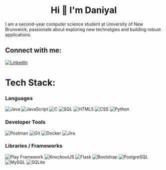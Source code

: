 <h1 align="center">Hi 👋 I'm Daniyal</h1>

I am a second-year computer science student at University of New Brunswick, passionate about exploring new technolgies and building robust applications.

## Connect with me:
[![LinkedIn](https://img.shields.io/badge/LinkedIn-%230077B5.svg?logo=linkedin&logoColor=white)](https://www.linkedin.com/in/daniyxl-khan/)

# Tech Stack:

### Languages  
![Java](https://img.shields.io/badge/java-%23ED8B00.svg?style=for-the-badge&logo=java&logoColor=white) 
![JavaScript](https://img.shields.io/badge/javascript-%23323330.svg?style=for-the-badge&logo=javascript&logoColor=%23F7DF1E) 
![C](https://img.shields.io/badge/C-00599C?style=for-the-badge&logo=c&logoColor=white) 
![SQL](https://img.shields.io/badge/sql-%2307405e.svg?style=for-the-badge&logo=postgresql&logoColor=white) 
![HTML5](https://img.shields.io/badge/html5-%23E34F26.svg?style=for-the-badge&logo=html5&logoColor=white) 
![CSS](https://img.shields.io/badge/css-%231572B6.svg?style=for-the-badge&logo=css3&logoColor=white) 
![Python](https://img.shields.io/badge/python-%233776AB.svg?style=for-the-badge&logo=python&logoColor=white)

### Developer Tools  
![Postman](https://img.shields.io/badge/Postman-FF6C37?style=for-the-badge&logo=postman&logoColor=white) 
![Git](https://img.shields.io/badge/git-%23F05033.svg?style=for-the-badge&logo=git&logoColor=white) 
![Docker](https://img.shields.io/badge/docker-%230db7ed.svg?style=for-the-badge&logo=docker&logoColor=white) 
![Jira](https://img.shields.io/badge/jira-%230A0FFF.svg?style=for-the-badge&logo=jira&logoColor=white)

### Libraries / Frameworks  
![Play Framework](https://img.shields.io/badge/Play_Framework-2C2255?style=for-the-badge&logo=playwright&logoColor=white) 
![KnockoutJS](https://img.shields.io/badge/KnockoutJS-7C4DFF?style=for-the-badge&logo=knockout.js&logoColor=white) 
![Flask](https://img.shields.io/badge/Flask-000000?style=for-the-badge&logo=flask&logoColor=white) 
![Bootstrap](https://img.shields.io/badge/Bootstrap-%23563d7c.svg?style=for-the-badge&logo=bootstrap&logoColor=white) 
![PostgreSQL](https://img.shields.io/badge/PostgreSQL-316192?style=for-the-badge&logo=postgresql&logoColor=white) 
![MySQL](https://img.shields.io/badge/mysql-%2300f.svg?style=for-the-badge&logo=mysql&logoColor=white) 
![SQLite](https://img.shields.io/badge/sqlite-%2307405e.svg?style=for-the-badge&logo=sqlite&logoColor=white)



